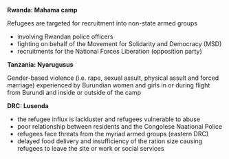**Rwanda: Mahama camp**

Refugees are targeted for recruitment into non-state armed groups
* involving Rwandan police officers
* fighting on behalf of the Movement for Solidarity and Democracy (MSD)
* recruitments for the National Forces Liberation (opposition party) 



**Tanzania: Nyarugusus**

Gender-based violence (i.e. rape, sexual assult, physical assult and forced marriage)
experienced by Burundian women and girls in or during flight from Burundi and inside or outside of the camp



**DRC: Lusenda**
* the refugee influx is lackluster and refugees vulnerable to abuse
* poor relationship between residents and the Congolese Naational Police
* refugees face threats from the myriad armed groups (eastern DRC)
* delayed food delivery and insufficiency of the ration size causing refugees to leave the site or work or social services

